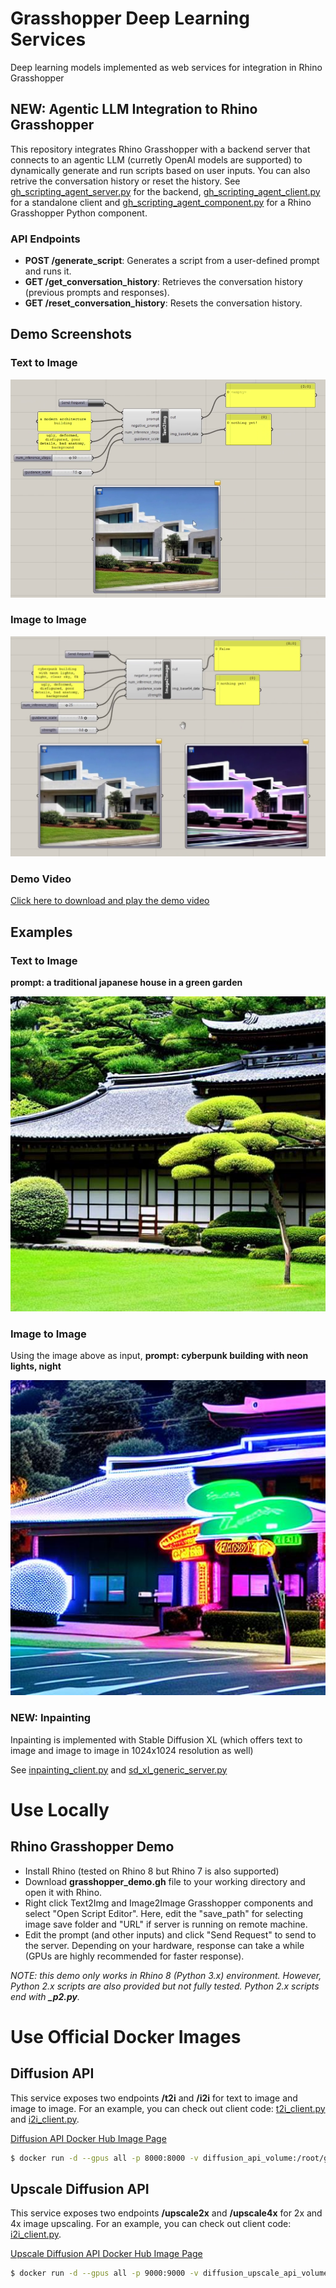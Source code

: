 # Grasshopper Deep Learning Services
Deep learning models implemented as web services for integration in Rhino Grasshopper

## NEW: Agentic LLM Integration to Rhino Grasshopper

This repository integrates Rhino Grasshopper with a backend server that connects to an agentic LLM (curretly OpenAI models are supported) to dynamically generate and run scripts based on user inputs. You can also retrive the conversation history or reset the history. See [gh_scripting_agent_server.py](./agentic_api_service/gh_scripting_agent_server.py) for the backend, [gh_scripting_agent_client.py](./example_clients/gh_scripting_agent_client.py) for a standalone client and [gh_scripting_agent_component.py](./grasshopper_python_components/gh_scripting_agent_component.py) for a Rhino Grasshopper Python component.

### API Endpoints

- **POST /generate_script**: Generates a script from a user-defined prompt and runs it.
- **GET /get_conversation_history**: Retrieves the conversation history (previous prompts and responses).
- **GET /reset_conversation_history**: Resets the conversation history.


## Demo Screenshots
### Text to Image
![demo](assets/t2i_demo_video_thumbnail.png)

### Image to Image
![demo](assets/i2i_demo_video_thumbnail.png)

### Demo Video
[Click here to download and play the demo video](./assets/demo_video.mp4)

## Examples
### Text to Image
**prompt: a traditional japanese house in a green garden**

![text to image demo image](./assets/t2i_demo_example_image.jpg)


### Image to Image
Using the image above as input, **prompt: cyberpunk building with neon lights, night**

![text to image demo image](./assets/i2i_demo_example_image.jpg)

### NEW: Inpainting

Inpainting is implemented with Stable Diffusion XL (which offers text to image and image to image in 1024x1024 resolution as well)

See [inpainting_client.py](./example_clients/inpainting_client.py) and [sd_xl_generic_server.py](./diffusion_api_service/sd_xl_generic_server.py)

# Use Locally
## Rhino Grasshopper Demo 
* Install Rhino (tested on Rhino 8 but Rhino 7 is also supported)
* Download **grasshopper_demo.gh** file to your working directory and open it with Rhino. 
* Right click Text2Img and Image2Image Grasshopper components and select "Open Script Editor". Here, edit the "save_path" for selecting image save folder and "URL" if server is running on remote machine.
* Edit the prompt (and other inputs) and click "Send Request" to send to the server. Depending on your hardware, response can take a while (GPUs are highly recommended for faster response). 

*NOTE: this demo only works in Rhino 8 (Python 3.x) environment. However, Python 2.x scripts are also provided but not fully tested. Python 2.x scripts end with **_p2.py**.*

# Use Official Docker Images

## Diffusion API

This service exposes two endpoints **/t2i** and **/i2i** for text to image and image to image. For an example, you can check out client code: [t2i_client.py](./example_clients/t2i_client.py) and [i2i_client.py](./example_clients/i2i_client.py).

[Diffusion API Docker Hub Image Page](https://hub.docker.com/repository/docker/fualsan/diffusion-api/general)


```bash
$ docker run -d --gpus all -p 8000:8000 -v diffusion_api_volume:/root/generative_app fualsan/diffusion-api
```

## Upscale Diffusion API

This service exposes two endpoints **/upscale2x** and **/upscale4x** for 2x and 4x image upscaling. For an example, you can check out client code: [i2i_client.py](./example_clients/i2i_client.py).

[Upscale Diffusion API Docker Hub Image Page](https://hub.docker.com/repository/docker/fualsan/diffusion-upscale-api/general)

```bash
$ docker run -d --gpus all -p 9000:9000 -v diffusion_upscale_api_volume:/root/generative_app fualsan/diffusion-upscale-api
```